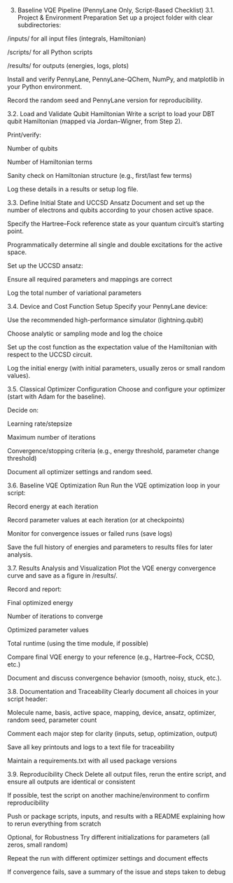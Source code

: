 3. Baseline VQE Pipeline (PennyLane Only, Script-Based Checklist)
3.1. Project & Environment Preparation
 Set up a project folder with clear subdirectories:

/inputs/ for all input files (integrals, Hamiltonian)

/scripts/ for all Python scripts

/results/ for outputs (energies, logs, plots)

 Install and verify PennyLane, PennyLane-QChem, NumPy, and matplotlib in your Python environment.

 Record the random seed and PennyLane version for reproducibility.

3.2. Load and Validate Qubit Hamiltonian
 Write a script to load your DBT qubit Hamiltonian (mapped via Jordan–Wigner, from Step 2).

 Print/verify:

Number of qubits

Number of Hamiltonian terms

Sanity check on Hamiltonian structure (e.g., first/last few terms)

 Log these details in a results or setup log file.

3.3. Define Initial State and UCCSD Ansatz
 Document and set up the number of electrons and qubits according to your chosen active space.

 Specify the Hartree–Fock reference state as your quantum circuit’s starting point.

 Programmatically determine all single and double excitations for the active space.

 Set up the UCCSD ansatz:

Ensure all required parameters and mappings are correct

Log the total number of variational parameters

3.4. Device and Cost Function Setup
 Specify your PennyLane device:

Use the recommended high-performance simulator (lightning.qubit)

Choose analytic or sampling mode and log the choice

 Set up the cost function as the expectation value of the Hamiltonian with respect to the UCCSD circuit.

 Log the initial energy (with initial parameters, usually zeros or small random values).

3.5. Classical Optimizer Configuration
 Choose and configure your optimizer (start with Adam for the baseline).

 Decide on:

Learning rate/stepsize

Maximum number of iterations

Convergence/stopping criteria (e.g., energy threshold, parameter change threshold)

 Document all optimizer settings and random seed.

3.6. Baseline VQE Optimization Run
 Run the VQE optimization loop in your script:

Record energy at each iteration

Record parameter values at each iteration (or at checkpoints)

Monitor for convergence issues or failed runs (save logs)

 Save the full history of energies and parameters to results files for later analysis.

3.7. Results Analysis and Visualization
 Plot the VQE energy convergence curve and save as a figure in /results/.

 Record and report:

Final optimized energy

Number of iterations to converge

Optimized parameter values

Total runtime (using the time module, if possible)

 Compare final VQE energy to your reference (e.g., Hartree–Fock, CCSD, etc.)

 Document and discuss convergence behavior (smooth, noisy, stuck, etc.).

3.8. Documentation and Traceability
 Clearly document all choices in your script header:

Molecule name, basis, active space, mapping, device, ansatz, optimizer, random seed, parameter count

 Comment each major step for clarity (inputs, setup, optimization, output)

 Save all key printouts and logs to a text file for traceability

 Maintain a requirements.txt with all used package versions

3.9. Reproducibility Check
 Delete all output files, rerun the entire script, and ensure all outputs are identical or consistent

 If possible, test the script on another machine/environment to confirm reproducibility

 Push or package scripts, inputs, and results with a README explaining how to rerun everything from scratch

Optional, for Robustness
 Try different initializations for parameters (all zeros, small random)

 Repeat the run with different optimizer settings and document effects

 If convergence fails, save a summary of the issue and steps taken to debug
